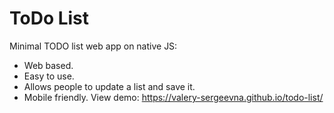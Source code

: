 # ToDo List
Minimal TODO list web app on native JS:
+ Web based.
+ Easy to use.
+ Allows people to update a list and save it.
+ Mobile friendly.
View demo: https://valery-sergeevna.github.io/todo-list/

